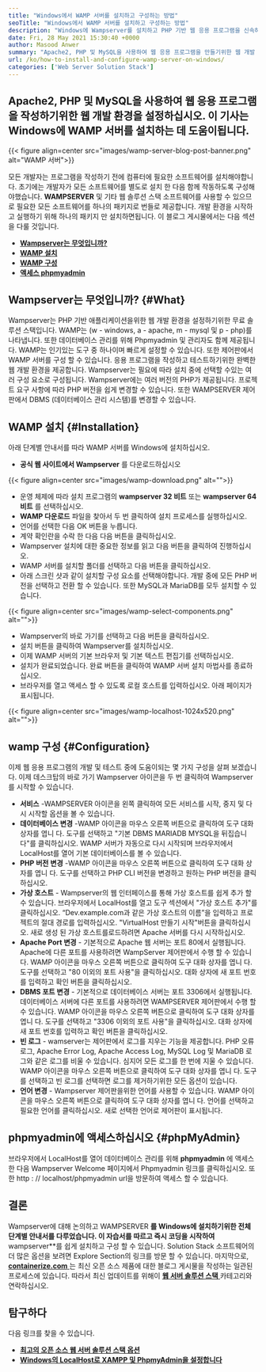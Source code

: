 ```yaml
---
title: "Windows에서 WAMP 서버를 설치하고 구성하는 방법" 
seoTitle: "Windows에서 WAMP 서버를 설치하고 구성하는 방법" 
description: "Windows에 Wampserver를 설치하고 PHP 기반 웹 응용 프로그램을 신속하게 개발하십시오. WAMP 서버는 Windows 32 및 64 비트 모두에서 사용할 수 있습니다." 
date: Fri, 28 May 2021 15:30:40 +0000
author: Masood Anwer
summary: "Apache2, PHP 및 MySQL을 사용하여 웹 응용 프로그램을 만들기위한 웹 개발 환경을 설정하십시오. 이 기사는 Windows에 WAMP 서버를 설치하는 데 도움이됩니다." 
url: /ko/how-to-install-and-configure-wamp-server-on-windows/
categories: ['Web Server Solution Stack']
---
```


## Apache2, PHP 및 MySQL을 사용하여 웹 응용 프로그램을 작성하기위한 웹 개발 환경을 설정하십시오. 이 기사는 Windows에 WAMP 서버를 설치하는 데 도움이됩니다.

{{< figure align=center src="images/wamp-server-blog-post-banner.png" alt="WAMP 서버">}}

모든 개발자는 프로그램을 작성하기 전에 컴퓨터에 필요한 소프트웨어를 설치해야합니다. 초기에는 개발자가 모든 소프트웨어를 별도로 설치 한 다음 함께 작동하도록 구성해야했습니다.  **WAMPSERVER**  및 기타 웹 솔루션 스택 소프트웨어를 사용할 수 있으므로 필요한 모든 소프트웨어를 하나의 패키지로 번들로 제공합니다. 개발 환경을 시작하고 실행하기 위해 하나의 패키지 만 설치하면됩니다.
이 블로그 게시물에서는 다음 섹션을 다룰 것입니다.
* [  **Wampserver는 무엇입니까?**  ][1]
* [  **WAMP 설치**  ][2]
* [  **WAMP 구성**  ][3]
* [  **액세스 phpmyadmin**  ][4]

## Wampserver는 무엇입니까? {#What}

Wampserver는 PHP 기반 애플리케이션을위한 웹 개발 환경을 설정하기위한 무료 솔루션 스택입니다. WAMP는 (w - windows, a - apache, m - mysql 및 p - php)를 나타냅니다. 또한 데이터베이스 관리를 위해 Phpmyadmin 및 관리자도 함께 제공됩니다. WAMP는 인기있는 도구 중 하나이며 빠르게 설정할 수 있습니다. 또한 제어판에서 WAMP 서버를 구성 할 수 있습니다. 응용 프로그램을 작성하고 테스트하기위한 완벽한 웹 개발 환경을 제공합니다. Wampserver는 필요에 따라 설치 중에 선택할 수있는 여러 구성 요소로 구성됩니다. Wampserver에는 여러 버전의 PHP가 제공됩니다. 프로젝트 요구 사항에 따라 PHP 버전을 쉽게 변경할 수 있습니다. 또한 WAMPSERVER 제어판에서 DBMS (데이터베이스 관리 시스템)를 변경할 수 있습니다.

## WAMP 설치 {#Installation}

아래 단계별 안내서를 따라 WAMP 서버를 Windows에 설치하십시오.
*  **공식 웹 사이트에서 Wampserver**  를 다운로드하십시오

{{< figure align=center src="images/wamp-download.png" alt="">}}

* 운영 체제에 따라 설치 프로그램의  **wampserver 32 비트** 또는 **wampserver 64 비트**  를 선택하십시오.
*  **WAMP 다운로드**  파일을 찾아서 두 번 클릭하여 설치 프로세스를 실행하십시오.
  * 언어를 선택한 다음 OK 버튼을 누릅니다.
  * 계약 확인란을 수락 한 다음 다음 버튼을 클릭하십시오.
  * Wampserver 설치에 대한 중요한 정보를 읽고 다음 버튼을 클릭하여 진행하십시오.
  * WAMP 서버를 설치할 폴더를 선택하고 다음 버튼을 클릭하십시오.
  * 아래 스크린 샷과 같이 설치할 구성 요소를 선택해야합니다. 개발 중에 모든 PHP 버전을 선택하고 전환 할 수 있습니다. 또한 MySQL과 MariaDB를 모두 설치할 수 있습니다.

{{< figure align=center src="images/wamp-select-components.png" alt="">}}

  * Wampserver의 바로 가기를 선택하고 다음 버튼을 클릭하십시오.
  * 설치 버튼을 클릭하여 Wampserver를 설치하십시오.
  * 이제 WAMP 서버의 기본 브라우저 및 기본 텍스트 편집기를 선택하십시오.
  * 설치가 완료되었습니다. 완료 버튼을 클릭하여 WAMP 서버 설치 마법사를 종료하십시오.
  * 브라우저를 열고 액세스 할 수 있도록 로컬 호스트를 입력하십시오. 아래 페이지가 표시됩니다.

{{< figure align=center src="images/wamp-localhost-1024x520.png" alt="">}}


## wamp 구성 {#Configuration}

이제 웹 응용 프로그램의 개발 및 테스트 중에 도움이되는 몇 가지 구성을 살펴 보겠습니다. 이제 데스크탑의 바로 가기 Wampserver 아이콘을 두 번 클릭하여 Wampserver를 시작할 수 있습니다.
*  **서비스**  -WAMPSERVER 아이콘을 왼쪽 클릭하여 모든 서비스를 시작, 중지 및 다시 시작할 옵션을 볼 수 있습니다.
*  **데이터베이스 변경**  -WAMP 아이콘을 마우스 오른쪽 버튼으로 클릭하여 도구 대화 상자를 엽니 다. 도구를 선택하고 "기본 DBMS MARIADB MYSQL을 뒤집습니다"를 클릭하십시오. WAMP 서버가 자동으로 다시 시작되며 브라우저에서 LocalHost를 열어 기본 데이터베이스를 볼 수 있습니다.
*  **PHP 버전 변경**  -WAMP 아이콘을 마우스 오른쪽 버튼으로 클릭하여 도구 대화 상자를 엽니 다. 도구를 선택하고 PHP CLI 버전을 변경하고 원하는 PHP 버전을 클릭하십시오.
*  **가상 호스트**  - Wampserver의 웹 인터페이스를 통해 가상 호스트를 쉽게 추가 할 수 있습니다. 브라우저에서 LocalHost를 열고 도구 섹션에서 "가상 호스트 추가"를 클릭하십시오. “Dev.example.com과 같은 가상 호스트의 이름”을 입력하고 프로젝트의 절대 경로를 입력하십시오. "VirtualHost 만들기 시작"버튼을 클릭하십시오. 새로 생성 된 가상 호스트를로드하려면 Apache 서버를 다시 시작하십시오.
*  **Apache Port 변경**  - 기본적으로 Apache 웹 서버는 포트 80에서 실행됩니다. Apache에 다른 포트를 사용하려면 WampServer 제어판에서 수행 할 수 있습니다. WAMP 아이콘을 마우스 오른쪽 버튼으로 클릭하여 도구 대화 상자를 엽니 다. 도구를 선택하고 "80 이외의 포트 사용"을 클릭하십시오. 대화 상자에 새 포트 번호를 입력하고 확인 버튼을 클릭하십시오.
*  **DBMS 포트 변경**  - 기본적으로 데이터베이스 서버는 포트 3306에서 실행됩니다. 데이터베이스 서버에 다른 포트를 사용하려면 WAMPSERVER 제어판에서 수행 할 수 있습니다. WAMP 아이콘을 마우스 오른쪽 버튼으로 클릭하여 도구 대화 상자를 엽니 다. 도구를 선택하고 "3306 이외의 포트 사용"을 클릭하십시오. 대화 상자에 새 포트 번호를 입력하고 확인 버튼을 클릭하십시오.
*  **빈 로그**  - wamserver는 제어판에서 로그를 지우는 기능을 제공합니다. PHP 오류 로그, Apache Error Log, Apache Access Log, MySQL Log 및 MariaDB 로그와 같은 로그를 비울 수 있습니다. 심지어 모든 로그를 한 번에 지울 수 있습니다. WAMP 아이콘을 마우스 오른쪽 버튼으로 클릭하여 도구 대화 상자를 엽니 다. 도구를 선택하고 빈 로그를 선택하면 로그를 제거하기위한 모든 옵션이 있습니다.
*  **언어 변경**  - Wampserver 제어판을위한 언어를 사용할 수 있습니다. WAMP 아이콘을 마우스 오른쪽 버튼으로 클릭하여 도구 대화 상자를 엽니 다. 언어를 선택하고 필요한 언어를 클릭하십시오. 새로 선택한 언어로 제어판이 표시됩니다.

## phpmyadmin에 액세스하십시오 {#phpMyAdmin}

브라우저에서 LocalHost를 열어 데이터베이스 관리를 위해  **phpmyadmin**  에 액세스 한 다음 Wampserver Welcome 페이지에서 Phpmyadmin 링크를 클릭하십시오. 또한 http : // localhost/phpmyadmin url을 방문하여 액세스 할 수 있습니다.

## 결론
Wampserver에 대해 논의하고 WAMPSERVER  **를 Windows에 설치하기위한 전체 단계별 안내서를 다루었습니다. 이 자습서를 따르고 즉시 코딩을 시작하여**  wampserver**를 쉽게 설치하고 구성 할 수 있습니다. Solution Stack 소프트웨어의 더 많은 옵션을 보려면 Explore Section의 링크를 방문 할 수 있습니다.
마지막으로, [  **containerize.com** ][5]는 최신 오픈 소스 제품에 대한 블로그 게시물을 작성하는 일관된 프로세스에 있습니다. 따라서 최신 업데이트를 위해이 [ **웹 서버 솔루션 스택**  ][6] 카테고리와 연락하십시오.

## 탐구하다
다음 링크를 찾을 수 있습니다.
* [  **최고의 오픈 소스 웹 서버 솔루션 스택 옵션**  ][7]
* [  **Windows의 LocalHost로 XAMPP 및 PhpmyAdmin을 설정합니다**  ][8]



 [1]: #What
 [2]: #Installation
 [3]: #Configuration
 [4]: #phpMyAdmin
 [5]: https://containerize.com
 [6]: https://blog.containerize.com/category/web-server-solution-stack/
 [7]: https://products.containerize.com/solution-stack/
 [8]: https://blog.containerize.com/database-management-software/how-to-setup-xampp-and-phpmyadmin-as-localhost-on-windows/
